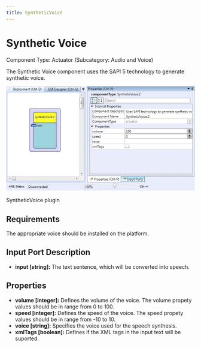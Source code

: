 ```yaml
---
title: SyntheticVoice
---
```


# Synthetic Voice

Component Type: Actuator (Subcategory: Audio and Voice)

The Synthetic Voice component uses the SAPI 5 technology to generate synthetic voice.

![Screenshot: SyntheticVoice plugin](./img/syntheticvoice.jpg "Screenshot: SyntheticVoice plugin")

SyntheticVoice plugin

## Requirements

The appropriate voice should be installed on the platform.

## Input Port Description

*   **input \[string\]:** The text sentence, which will be converted into speech.

## Properties

*   **volume \[integer\]:** Defines the volume of the voice. The volume propety values should be in range from 0 to 100.
*   **speed \[integer\]:** Defines the speed of the voice. The speed propety values should be in range from -10 to 10.
*   **voice \[string\]:** Specifies the voice used for the speech synthesis.
*   **xmlTags \[boolean\]:** Defines if the XML tags in the input text will be suported.